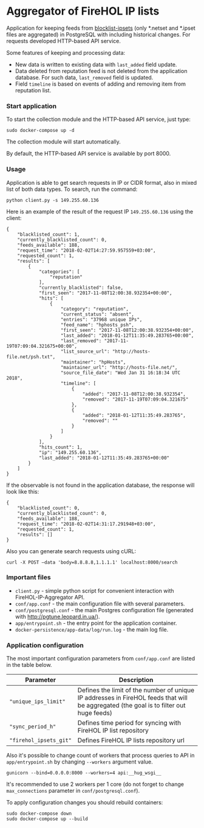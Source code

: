 # Aggregator of FireHOL IP lists
Аpplication for keeping feeds from <a href="https://github.com/firehol/blocklist-ipsets" target="_blank">blocklist-ipsets</a> (only *.netset and *.ipset files are aggregated) in PostgreSQL with including historical changes. For requests developed HTTP-based API service. 

Some features of keeping and processing data:
* New data is written to existing data with `last_added` field update.
* Data deleted from reputation feed is not deleted from the application database. For such data, `last_removed` field is updated.
* Field `timeline` is based on events of adding and removing item from reputation list.

### Start application

To start the collection module and the HTTP-based API service, just type:
```
sudo docker-compose up -d
```
The collection module will start automatically.

By default, the HTTP-based API service is available by port 8000.

### Usage

Application is able to get search requests in IP or CIDR format, also in mixed list of both data types. To search, run the command:

`python client.py -s 149.255.60.136`

Here is an example of the result of the request IP `149.255.60.136` using the client:
```
{
    "blacklisted_count": 1,
    "currently_blacklisted_count": 0,
    "feeds_available": 188,
    "request_time": "2018-02-02T14:27:59.957559+03:00",
    "requested_count": 1,
    "results": [
        {
            "categories": [
                "reputation"
            ],
            "currently_blacklisted": false,
            "first_seen": "2017-11-08T12:00:38.932354+00:00",
            "hits": [
                {
                    "category": "reputation",
                    "current_status": "absent",
                    "entries": "37968 unique IPs",
                    "feed_name": "hphosts_psh",
                    "first_seen": "2017-11-08T12:00:38.932354+00:00",
                    "last_added": "2018-01-12T11:35:49.283765+00:00",
                    "last_removed": "2017-11-19T07:09:04.321675+00:00",
                    "list_source_url": "http://hosts-file.net/psh.txt",
                    "maintainer": "hpHosts",
                    "maintainer_url": "http://hosts-file.net/",
                    "source_file_date": "Wed Jan 31 16:18:34 UTC 2018",
                    "timeline": [
                        {
                            "added": "2017-11-08T12:00:38.932354",
                            "removed": "2017-11-19T07:09:04.321675"
                        },
                        {
                            "added": "2018-01-12T11:35:49.283765",
                            "removed": ""
                        }
                    ]
                }
            ],
            "hits_count": 1,
            "ip": "149.255.60.136",
            "last_added": "2018-01-12T11:35:49.283765+00:00"
        }
    ]
}

```
If the observable is not found in the application database, the response will look like this:
```
{
    "blacklisted_count": 0,
    "currently_blacklisted_count": 0,
    "feeds_available": 188,
    "request_time": "2018-02-02T14:31:17.291948+03:00",
    "requested_count": 1,
    "results": []
}
```

Also you can generate search requests using cURL:

`curl -X POST —data 'body=8.8.8.8,1.1.1.1' localhost:8000/search`

### Important files

* `client.py` - simple python script for convenient interaction with FireHOL-IP-Aggregator API.
* `conf/app.conf` - the main configuration file with several parameters.
* `conf/postgresql.conf` - the main Postgres configuration file (generated with http://pgtune.leopard.in.ua/).
* `app/entrypoint.sh` - the entry point for the application container.
* `docker-persistence/app-data/log/run.log` - the main log file.

### Application configuration

The most important configuration parameters from `conf/app.conf` are listed in the table below.

| Parameter | Description |
| ------ | ------ |
| `"unique_ips_limit"` | Defines the limit of the number of unique IP addresses in FireHOL feeds that will be aggregated (the goal is to filter out huge feeds) |
| `"sync_period_h"` | Defines time period for syncing with FireHOL IP list repository |
| `"firehol_ipsets_git"` | Defines FireHOL IP lists repository url |

Also it's possible to change count of workers that process queries to API in `app/entrypoint.sh` by changing `--workers` argument value.
```
gunicorn --bind=0.0.0.0:8000 --workers=4 api:__hug_wsgi__
```
It's recommended to use 2 workers per 1 core (do not forget to change `max_connections` parameter in `conf/postgresql.conf`).

To apply configuration changes you should rebuild containers:
```
sudo docker-compose down
sudo docker-compose up --build
```
